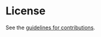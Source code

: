 # License

See the
[guidelines for contributions](https://github.com/ietf-wg-jose/draft-ietf-jose-hpke-encrypt/blob/main/CONTRIBUTING.md).
